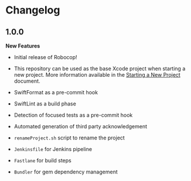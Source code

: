 # Changelog

## 1.0.0

**New Features**

* Initial release of Robocop!

* This repository can be used as the base Xcode project when starting a new project.
More information available in the [Starting a New Project](starting-a-new-project.md) document.

* SwiftFormat as a pre-commit hook

* SwiftLint as a build phase

* Detection of focused tests as a pre-commit hook

* Automated generation of third party acknowledgement

* `renameProject.sh` script to rename the project

* `Jenkinsfile` for Jenkins pipeline

* `Fastlane` for build steps

* `Bundler` for gem dependency management
